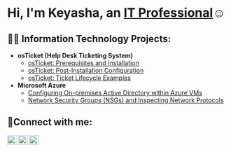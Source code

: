 <h1>Hi, I'm Keyasha, an <a href="https://linkedin.com/in/keyashaaikens-berry">IT Professional</a>☺</h1>

<h2>👨‍💻 Information Technology Projects:</h2>

- <b>osTicket (Help Desk Ticketing System)</b>
  - [osTicket: Prerequisites and Installation](https://github.com/keyasha99/osticket-prereqs)
  - [osTicket: Post-Installation Configuration](https://github.com/keyasha99/post-install-config)
  - [osTicket: Ticket Lifecycle Examples](https://github.com/keyasha99/ticket-lifecycle)
- <b>Microsoft Azure</b>
  - [Configuring On-premises Active Directory within Azure VMs](https://github.com/keyasha99/configure-ad)
  - [Network Security Groups (NSGs) and Inspecting Network Protocols](https://github.com/keyasha99/azure-network-protocols)

<h2>🤳Connect with me:</h2>

[<img align="left" alt="Josh | Twitter" width="22px" src="https://cdn.jsdelivr.net/npm/simple-icons@v3/icons/twitter.svg" />][twitter]
[<img align="left" alt="Josh | LinkedIn" width="22px" src="https://cdn.jsdelivr.net/npm/simple-icons@v3/icons/linkedin.svg" />][linkedin]
[<img align="left" alt="Josh | Instagram" width="22px" src="https://cdn.jsdelivr.net/npm/simple-icons@v3/icons/instagram.svg" />][instagram]

[twitter]: https://twitter.com/Josh
[instagram]: https://www.instagram.com/Josh
[linkedin]: https://linkedin.com/in/Josh
